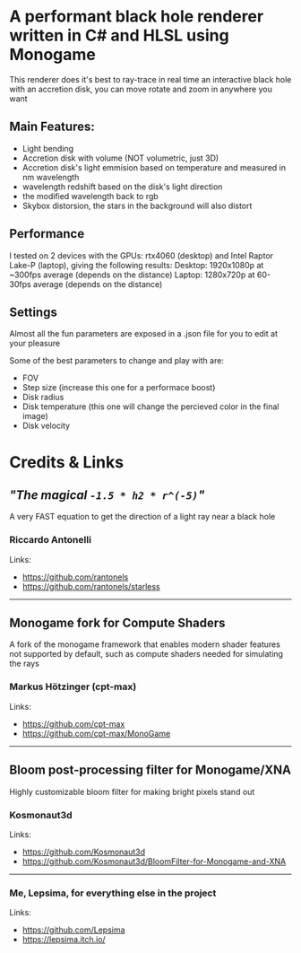 # A performant black hole renderer written in C# and HLSL using Monogame
This renderer does it's best to ray-trace in real time an interactive black hole with an accretion disk, you can move rotate and zoom in anywhere you want

## Main Features:
- Light bending
- Accretion disk with volume (NOT volumetric, just 3D)
- Accretion disk's light emmision based on temperature and measured in nm wavelength
- wavelength redshift based on the disk's light direction
- the modified wavelength back to rgb
- Skybox distorsion, the stars in the background will also distort

## Performance 
I tested on 2 devices with the GPUs: rtx4060 (desktop) and Intel Raptor Lake-P (laptop), giving the following results:
Desktop: 1920x1080p at ~300fps average (depends on the distance) 
Laptop: 1280x720p at 60-30fps average (depends on the distance) 

## Settings
Almost all the fun parameters are exposed in a .json file for you to edit at your pleasure

Some of the best parameters to change and play with are:
- FOV
- Step size (increase this one for a performace boost)
- Disk radius
- Disk temperature (this one will change the percieved color in the final image)
- Disk velocity
 
# Credits & Links

## _"The magical  `-1.5 * h2 * r^(-5)`"_
A very FAST equation to get the direction of a light ray near a black hole

### Riccardo Antonelli
Links:
- https://github.com/rantonels
- https://github.com/rantonels/starless

---

## Monogame fork for Compute Shaders
A fork of the monogame framework that enables modern shader features not supported by default, such as compute shaders needed for simulating the rays

### Markus Hötzinger (cpt-max)
Links:
- https://github.com/cpt-max
- https://github.com/cpt-max/MonoGame

---

## Bloom post-processing filter for Monogame/XNA
Highly customizable bloom filter for making bright pixels stand out

### Kosmonaut3d
Links:
- https://github.com/Kosmonaut3d
- https://github.com/Kosmonaut3d/BloomFilter-for-Monogame-and-XNA

---

### Me, Lepsima, for everything else in the project
Links:
- https://github.com/Lepsima
- https://lepsima.itch.io/
